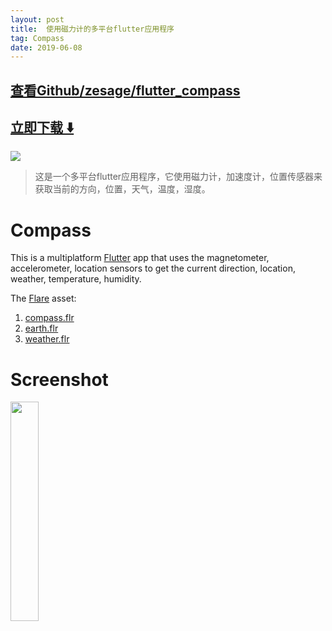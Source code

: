 ```yaml
---
layout: post
title:  使用磁力计的多平台flutter应用程序
tag: Compass
date: 2019-06-08
---
```


 

## [查看Github/zesage/flutter_compass](http://github.com/zesage/flutter_compass)
## [立即下载 ️⬇️ ](https://codeload.github.com/zesage/flutter_compass/zip/master) 


 
![](https://flutterawesome.com/content/images/2019/05/Compass.jpg)
 
>
> 这是一个多平台flutter应用程序，它使用磁力计，加速度计，位置传感器来获取当前的方向，位置，天气，温度，湿度。
>

 
# Compass
This is a multiplatform [Flutter](https://www.flutter.dev) app that uses the magnetometer, accelerometer, location sensors to get the current direction, location, weather, temperature, humidity.

The [Flare](https://www.2dimensions.com) asset:  
1. [compass.flr](https://www.2dimensions.com/a/markhu/files/flare/compass2b/preview)  
2. [earth.flr](https://www.2dimensions.com/a/markhu/files/flare/earth-2-1/preview)  
3. [weather.flr](https://www.2dimensions.com/a/markhu/files/flare/weather-2/preview)  

# Screenshot
<img src="https://raw.githubusercontent.com/zesage/flutter_compass/master/icon/screenshot3.gif" width="30%" />

